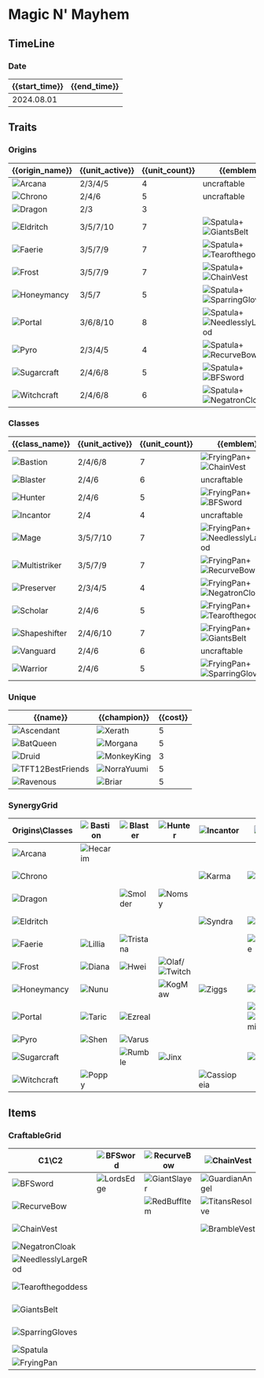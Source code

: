 # Magic N' Mayhem

## TimeLine
### Date
| {{start_time}} | {{end_time}} |
| -              | -            |
| 2024.08.01     |              |

## Traits
### Origins
| {{origin_name}}                                             | {{unit_active}} | {{unit_count}} | {{emblem}}                                                                                                          | {{desc}} |
| -                                                           | -               | -              | -                                                                                                                   | -        |
| ![Arcana](../tfttraits/icon/set12/ArcanaEmblem.png)         | 2/3/4/5         | 4              | uncraftable                                                                                                         |          |
| ![Chrono](../tfttraits/icon/set12/ChronoEmblem.png)         | 2/4/6           | 5              | uncraftable                                                                                                         |          |
| ![Dragon](../tfttraits/icon/set12/Dragon.svg)               | 2/3             | 3              |                                                                                                                     |          |
| ![Eldritch](../tfttraits/icon/set12/EldritchEmblem.png)     | 3/5/7/10        | 7              | ![Spatula](../tftitems/icon/set12/Spatula.png)+![GiantsBelt](../tftitems/icon/set12/GiantsBelt.png)                 |          |
| ![Faerie](../tfttraits/icon/set12/FaerieEmblem.png)         | 3/5/7/9         | 7              | ![Spatula](../tftitems/icon/set12/Spatula.png)+![Tearofthegoddess](../tftitems/icon/set12/Tearofthegoddess.png)     |          |
| ![Frost](../tfttraits/icon/set12/FrostEmblem.png)           | 3/5/7/9         | 7              | ![Spatula](../tftitems/icon/set12/Spatula.png)+![ChainVest](../tftitems/icon/set12/ChainVest.png)                   |          |
| ![Honeymancy](../tfttraits/icon/set12/HoneymancyEmblem.png) | 3/5/7           | 5              | ![Spatula](../tftitems/icon/set12/Spatula.png)+![SparringGloves](../tftitems/icon/set12/SparringGloves.png)         |          |
| ![Portal](../tfttraits/icon/set12/PortalEmblem.png)         | 3/6/8/10        | 8              | ![Spatula](../tftitems/icon/set12/Spatula.png)+![NeedlesslyLargeRod](../tftitems/icon/set12/NeedlesslyLargeRod.png) |          |
| ![Pyro](../tfttraits/icon/set12/PyroEmblem.png)             | 2/3/4/5         | 4              | ![Spatula](../tftitems/icon/set12/Spatula.png)+![RecurveBow](../tftitems/icon/set12/RecurveBow.png)                 |          |
| ![Sugarcraft](../tfttraits/icon/set12/SugarcraftEmblem.png) | 2/4/6/8         | 5              | ![Spatula](../tftitems/icon/set12/Spatula.png)+![BFSword](../tftitems/icon/set12/BFSword.png)                       |          |
| ![Witchcraft](../tfttraits/icon/set12/WitchcraftEmblem.png) | 2/4/6/8         | 6              | ![Spatula](../tftitems/icon/set12/Spatula.png)+![NegatronCloak](../tftitems/icon/set12/NegatronCloak.png)           |          |

### Classes
| {{class_name}}                                                  | {{unit_active}} | {{unit_count}} | {{emblem}}                                                                                                              | {{desc}} |
| -                                                               | -               | -              | -                                                                                                                       | -        |
| ![Bastion](../tfttraits/icon/set12/BastionEmblem.png)           | 2/4/6/8         | 7              | ![FryingPan](../tftitems/icon/set12/FryingPan.png)+![ChainVest](../tftitems/icon/set12/ChainVest.png)                   |          |
| ![Blaster](../tfttraits/icon/set12/BlasterEmblem.png)           | 2/4/6           | 6              | uncraftable                                                                                                             |          |
| ![Hunter](../tfttraits/icon/set12/HunterEmblem.png)             | 2/4/6           | 5              | ![FryingPan](../tftitems/icon/set12/FryingPan.png)+![BFSword](../tftitems/icon/set12/BFSword.png)                       |          |
| ![Incantor](../tfttraits/icon/set12/IncantorEmblem.png)         | 2/4             | 4              | uncraftable                                                                                                             |          |
| ![Mage](../tfttraits/icon/set12/MageEmblem.png)                 | 3/5/7/10        | 7              | ![FryingPan](../tftitems/icon/set12/FryingPan.png)+![NeedlesslyLargeRod](../tftitems/icon/set12/NeedlesslyLargeRod.png) |          |
| ![Multistriker](../tfttraits/icon/set12/MultistrikerEmblem.png) | 3/5/7/9         | 7              | ![FryingPan](../tftitems/icon/set12/FryingPan.png)+![RecurveBow](../tftitems/icon/set12/RecurveBow.png)                 |          |
| ![Preserver](../tfttraits/icon/set12/PreserverEmblem.png)       | 2/3/4/5         | 4              | ![FryingPan](../tftitems/icon/set12/FryingPan.png)+![NegatronCloak](../tftitems/icon/set12/NegatronCloak.png)           |          |
| ![Scholar](../tfttraits/icon/set12/ScholarEmblem.png)           | 2/4/6           | 5              | ![FryingPan](../tftitems/icon/set12/FryingPan.png)+![Tearofthegoddess](../tftitems/icon/set12/Tearofthegoddess.png)     |          |
| ![Shapeshifter](../tfttraits/icon/set12/ShapeshifterEmblem.png) | 2/4/6/10        | 7              | ![FryingPan](../tftitems/icon/set12/FryingPan.png)+![GiantsBelt](../tftitems/icon/set12/GiantsBelt.png)                 |          |
| ![Vanguard](../tfttraits/icon/set12/VanguardEmblem.png)         | 2/4/6           | 6              | uncraftable                                                                                                             |          |
| ![Warrior](../tfttraits/icon/set12/WarriorEmblem.png)           | 2/4/6           | 5              | ![FryingPan](../tftitems/icon/set12/FryingPan.png)+![SparringGloves](../tftitems/icon/set12/SparringGloves.png)         |          |

### Unique
| {{name}}                                                          | {{champion}}                                             | {{cost}} |
| -                                                                 | -                                                        | -        |
| ![Ascendant](../tfttraits/icon/set12/Ascendant.svg)               | ![Xerath](../tftchampions/icon/set12/Xerath.png)         | 5        |
| ![BatQueen](../tfttraits/icon/set12/BatQueen.svg)                 | ![Morgana](../tftchampions/icon/set12/Morgana.png)       | 5        |
| ![Druid](../tfttraits/icon/set12/Druid.svg)                       | ![MonkeyKing](../tftchampions/icon/set12/MonkeyKing.png) | 3        |
| ![TFT12BestFriends](../tfttraits/icon/set12/TFT12BestFriends.svg) | ![NorraYuumi](../tftchampions/icon/set12/NorraYuumi.png) | 5        |
| ![Ravenous](../tfttraits/icon/set12/Ravenous.svg)                 | ![Briar](../tftchampions/icon/set12/Briar.png)           | 5        |

### SynergyGrid
| Origins\Classes                                             | ![Bastion](../tfttraits/icon/set12/BastionEmblem.png) | ![Blaster](../tfttraits/icon/set12/BlasterEmblem.png) | ![Hunter](../tfttraits/icon/set12/HunterEmblem.png)                                           | ![Incantor](../tfttraits/icon/set12/IncantorEmblem.png)  | ![Mage](../tfttraits/icon/set12/MageEmblem.png)                                                         | ![Multistriker](../tfttraits/icon/set12/MultistrikerEmblem.png)                               | ![Preserver](../tfttraits/icon/set12/PreserverEmblem.png) | ![Scholar](../tfttraits/icon/set12/ScholarEmblem.png)                                   | ![Shapeshifter](../tfttraits/icon/set12/ShapeshifterEmblem.png)                               | ![Vanguard](../tfttraits/icon/set12/VanguardEmblem.png)    | ![Warrior](../tfttraits/icon/set12/WarriorEmblem.png) |
| -                                                           | -                                                     | -                                                     | -                                                                                             | -                                                        | -                                                                                                       | -                                                                                             | -                                                         | -                                                                                       | -                                                                                             | -                                                          | -                                                     |
| ![Arcana](../tfttraits/icon/set12/ArcanaEmblem.png)         | ![Hecarim](../tftchampions/icon/set12/Hecarim.png)    |                                                       |                                                                                               |                                                          |                                                                                                         | ![Hecarim](../tftchampions/icon/set12/Hecarim.png)                                            |                                                           | ![Ahri](../tftchampions/icon/set12/Ahri.png)                                            |                                                                                               | ![TahmKench](../tftchampions/icon/set12/TahmKench.png)     |                                                       |
| ![Chrono](../tfttraits/icon/set12/ChronoEmblem.png)         |                                                       |                                                       |                                                                                               | ![Karma](../tftchampions/icon/set12/Karma.png)           | ![Vex](../tftchampions/icon/set12/Vex.png)                                                              | ![Camille](../tftchampions/icon/set12/Camille.png)/![Jax](../tftchampions/icon/set12/Jax.png) | ![Zilean](../tftchampions/icon/set12/Zilean.png)          |                                                                                         |                                                                                               |                                                            |                                                       |
| ![Dragon](../tfttraits/icon/set12/Dragon.svg)               |                                                       | ![Smolder](../tftchampions/icon/set12/Smolder.png)    | ![Nomsy](../tftchampions/icon/set12/Nomsy.png)                                                |                                                          |                                                                                                         |                                                                                               |                                                           |                                                                                         | ![Shyvana](../tftchampions/icon/set12/Shyvana.png)                                            |                                                            |                                                       |
| ![Eldritch](../tfttraits/icon/set12/EldritchEmblem.png)     |                                                       |                                                       |                                                                                               | ![Syndra](../tftchampions/icon/set12/Syndra.png)         | ![Nami](../tftchampions/icon/set12/Nami.png)                                                            | ![Ashe](../tftchampions/icon/set12/Ashe.png)                                                  |                                                           |                                                                                         | ![Briar](../tftchampions/icon/set12/Briar.png)/![Elise](../tftchampions/icon/set12/Elise.png) | ![Mordekaiser](../tftchampions/icon/set12/Mordekaiser.png) | ![Nilah](../tftchampions/icon/set12/Nilah.png)        |
| ![Faerie](../tfttraits/icon/set12/FaerieEmblem.png)         | ![Lillia](../tftchampions/icon/set12/Lillia.png)      | ![Tristana](../tftchampions/icon/set12/Tristana.png)  |                                                                                               |                                                          | ![Seraphine](../tftchampions/icon/set12/Seraphine.png)                                                  | ![Kalista](../tftchampions/icon/set12/Kalista.png)                                            | ![Rakan](../tftchampions/icon/set12/Rakan.png)            | ![Milio](../tftchampions/icon/set12/Milio.png)                                          |                                                                                               |                                                            | ![Katarina](../tftchampions/icon/set12/Katarina.png)  |
| ![Frost](../tfttraits/icon/set12/FrostEmblem.png)           | ![Diana](../tftchampions/icon/set12/Diana.png)        | ![Hwei](../tftchampions/icon/set12/Hwei.png)          | ![Olaf](../tftchampions/icon/set12/Olaf.png)/![Twitch](../tftchampions/icon/set12/Twitch.png) |                                                          |                                                                                                         |                                                                                               | ![Zilean](../tftchampions/icon/set12/Zilean.png)          |                                                                                         | ![Swain](../tftchampions/icon/set12/Swain.png)                                                | ![Warwick](../tftchampions/icon/set12/Warwick.png)         |                                                       |
| ![Honeymancy](../tfttraits/icon/set12/HoneymancyEmblem.png) | ![Nunu](../tftchampions/icon/set12/Nunu.png)          |                                                       | ![KogMaw](../tftchampions/icon/set12/KogMaw.png)                                              | ![Ziggs](../tftchampions/icon/set12/Ziggs.png)           | ![Veigar](../tftchampions/icon/set12/Veigar.png)                                                        |                                                                                               |                                                           |                                                                                         |                                                                                               | ![Blitzcrank](../tftchampions/icon/set12/Blitzcrank.png)   |                                                       |
| ![Portal](../tfttraits/icon/set12/PortalEmblem.png)         | ![Taric](../tftchampions/icon/set12/Taric.png)        | ![Ezreal](../tftchampions/icon/set12/Ezreal.png)      |                                                                                               |                                                          | ![Galio](../tftchampions/icon/set12/Galio.png)/![NorraYuumi](../tftchampions/icon/set12/NorraYuumi.png) | ![Kassadin](../tftchampions/icon/set12/Kassadin.png)                                          |                                                           | ![Ryze](../tftchampions/icon/set12/Ryze.png)/![Zoe](../tftchampions/icon/set12/Zoe.png) | ![Jayce](../tftchampions/icon/set12/Jayce.png)                                                | ![Galio](../tftchampions/icon/set12/Galio.png)             |                                                       |
| ![Pyro](../tfttraits/icon/set12/PyroEmblem.png)             | ![Shen](../tftchampions/icon/set12/Shen.png)          | ![Varus](../tftchampions/icon/set12/Varus.png)        |                                                                                               |                                                          |                                                                                                         | ![Akali](../tftchampions/icon/set12/Akali.png)                                                |                                                           |                                                                                         | ![Nasus](../tftchampions/icon/set12/Nasus.png)                                                |                                                            | ![Akali](../tftchampions/icon/set12/Akali.png)        |
| ![Sugarcraft](../tfttraits/icon/set12/SugarcraftEmblem.png) |                                                       | ![Rumble](../tftchampions/icon/set12/Rumble.png)      | ![Jinx](../tftchampions/icon/set12/Jinx.png)                                                  |                                                          | ![Soraka](../tftchampions/icon/set12/Soraka.png)                                                        |                                                                                               | ![Bard](../tftchampions/icon/set12/Bard.png)              | ![Bard](../tftchampions/icon/set12/Bard.png)                                            |                                                                                               | ![Rumble](../tftchampions/icon/set12/Rumble.png)           | ![Gwen](../tftchampions/icon/set12/Gwen.png)          |
| ![Witchcraft](../tfttraits/icon/set12/WitchcraftEmblem.png) | ![Poppy](../tftchampions/icon/set12/Poppy.png)        |                                                       |                                                                                               | ![Cassiopeia](../tftchampions/icon/set12/Cassiopeia.png) |                                                                                                         |                                                                                               | ![Morgana](../tftchampions/icon/set12/Morgana.png)        | ![Zoe](../tftchampions/icon/set12/Zoe.png)                                              | ![Neeko](../tftchampions/icon/set12/Neeko.png)                                                |                                                            | ![Fiora](../tftchampions/icon/set12/Fiora.png)        |

## Items
### CraftableGrid
| C1\C2                                                                | ![BFSword](../tftitems/icon/set12/BFSword.png)     | ![RecurveBow](../tftitems/icon/set12/RecurveBow.png)   | ![ChainVest](../tftitems/icon/set12/ChainVest.png)         | ![NegatronCloak](../tftitems/icon/set12/NegatronCloak.png)       | ![NeedlesslyLargeRod](../tftitems/icon/set12/NeedlesslyLargeRod.png) | ![Tearofthegoddess](../tftitems/icon/set12/Tearofthegoddess.png) | ![GiantsBelt](../tftitems/icon/set12/GiantsBelt.png)         | ![SparringGloves](../tftitems/icon/set12/SparringGloves.png) | ![Spatula](../tftitems/icon/set12/Spatula.png)                   | ![FryingPan](../tftitems/icon/set12/FryingPan.png)                   |
| -                                                                    | -                                                  | -                                                      | -                                                          | -                                                                | -                                                                    | -                                                                | -                                                            | -                                                            | -                                                                | -                                                                    |
| ![BFSword](../tftitems/icon/set12/BFSword.png)                       | ![LordsEdge](../tftitems/icon/set12/LordsEdge.png) | ![GiantSlayer](../tftitems/icon/set12/GiantSlayer.png) | ![GuardianAngel](../tftitems/icon/set12/GuardianAngel.png) | ![Bloodthirster](../tftitems/icon/set12/Bloodthirster.png)       | ![HextechGunblade](../tftitems/icon/set12/HextechGunblade.png)       | ![SpearofShojin](../tftitems/icon/set12/SpearofShojin.png)       | ![SteraksGage](../tftitems/icon/set12/SteraksGage.png)       | ![InfinityEdge](../tftitems/icon/set12/InfinityEdge.png)     | ![SugarcraftEmblem](../tftitems/icon/set12/SugarcraftEmblem.png) | ![HunterEmblem](../tftitems/icon/set12/HunterEmblem.png)             |
| ![RecurveBow](../tftitems/icon/set12/RecurveBow.png)                 |                                                    | ![RedBuffItem](../tftitems/icon/set12/RedBuffItem.png) | ![TitansResolve](../tftitems/icon/set12/TitansResolve.png) | ![RunaansHurricane](../tftitems/icon/set12/RunaansHurricane.png) | ![GuinsoosRageblade](../tftitems/icon/set12/GuinsoosRageblade.png)   | ![StatikkShiv](../tftitems/icon/set12/StatikkShiv.png)           | ![NashorsTooth](../tftitems/icon/set12/NashorsTooth.png)     | ![LastWhisper](../tftitems/icon/set12/LastWhisper.png)       | ![PyroEmblem](../tftitems/icon/set12/PyroEmblem.png)             | ![MultistrikerEmblem](../tftitems/icon/set12/MultistrikerEmblem.png) |
| ![ChainVest](../tftitems/icon/set12/ChainVest.png)                   |                                                    |                                                        | ![BrambleVest](../tftitems/icon/set12/BrambleVest.png)     | ![IronWill](../tftitems/icon/set12/IronWill.png)                 | ![Crownguard](../tftitems/icon/set12/Crownguard.png)                 | ![Fimbulwinter](../tftitems/icon/set12/Fimbulwinter.png)         | ![SunfireCape](../tftitems/icon/set12/SunfireCape.png)       | ![SteadfastHeart](../tftitems/icon/set12/SteadfastHeart.png) | ![FrostEmblem](../tftitems/icon/set12/FrostEmblem.png)           | ![BastionEmblem](../tftitems/icon/set12/BastionEmblem.png)           |
| ![NegatronCloak](../tftitems/icon/set12/NegatronCloak.png)           |                                                    |                                                        |                                                            | ![DragonsClaw](../tftitems/icon/set12/DragonsClaw.png)           | ![IonicSpark](../tftitems/icon/set12/IonicSpark.png)                 | ![AdaptiveHelm](../tftitems/icon/set12/AdaptiveHelm.png)         | ![Evenshroud](../tftitems/icon/set12/Evenshroud.png)         | ![Quicksilver](../tftitems/icon/set12/Quicksilver.png)       | ![WitchcraftEmblem](../tftitems/icon/set12/WitchcraftEmblem.png) | ![PreserverEmblem](../tftitems/icon/set12/PreserverEmblem.png)       |
| ![NeedlesslyLargeRod](../tftitems/icon/set12/NeedlesslyLargeRod.png) |                                                    |                                                        |                                                            |                                                                  | ![RabadonsDeathcap](../tftitems/icon/set12/RabadonsDeathcap.png)     | ![LudensEcho](../tftitems/icon/set12/LudensEcho.png)             | ![Morellonomicon](../tftitems/icon/set12/Morellonomicon.png) | ![ArcaneGauntlet](../tftitems/icon/set12/ArcaneGauntlet.png) | ![PortalEmblem](../tftitems/icon/set12/PortalEmblem.png)         | ![MageEmblem](../tftitems/icon/set12/MageEmblem.png)                 |
| ![Tearofthegoddess](../tftitems/icon/set12/Tearofthegoddess.png)     |                                                    |                                                        |                                                            |                                                                  |                                                                      | ![BlueSentinel](../tftitems/icon/set12/BlueSentinel.png)         | ![Redemption](../tftitems/icon/set12/Redemption.png)         | ![HandofJustice](../tftitems/icon/set12/HandofJustice.png)   | ![FaerieEmblem](../tftitems/icon/set12/FaerieEmblem.png)         | ![ScholarEmblem](../tftitems/icon/set12/ScholarEmblem.png)           |
| ![GiantsBelt](../tftitems/icon/set12/GiantsBelt.png)                 |                                                    |                                                        |                                                            |                                                                  |                                                                      |                                                                  | ![WarmogsArmor](../tftitems/icon/set12/WarmogsArmor.png)     | ![Guardbreaker](../tftitems/icon/set12/Guardbreaker.png)     | ![EldritchEmblem](../tftitems/icon/set12/EldritchEmblem.png)     | ![ShapeshifterEmblem](../tftitems/icon/set12/ShapeshifterEmblem.png) |
| ![SparringGloves](../tftitems/icon/set12/SparringGloves.png)         |                                                    |                                                        |                                                            |                                                                  |                                                                      |                                                                  |                                                              | ![ThiefsGloves](../tftitems/icon/set12/ThiefsGloves.png)     | ![HoneymancyEmblem](../tftitems/icon/set12/HoneymancyEmblem.png) | ![WarriorEmblem](../tftitems/icon/set12/WarriorEmblem.png)           |
| ![Spatula](../tftitems/icon/set12/Spatula.png)                       |                                                    |                                                        |                                                            |                                                                  |                                                                      |                                                                  |                                                              |                                                              | ![ForceofNature](../tftitems/icon/set12/ForceofNature.png)       | ![TacticiansCape](../tftitems/icon/set12/TacticiansCape.png)         |
| ![FryingPan](../tftitems/icon/set12/FryingPan.png)                   |                                                    |                                                        |                                                            |                                                                  |                                                                      |                                                                  |                                                              |                                                              |                                                                  | ![TacticiansShield](../tftitems/icon/set12/TacticiansShield.png)     |